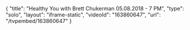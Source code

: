 {
    "title": "Healthy You with Brett Chukerman 05.08.2018 - 7 PM",
    "type": "solo",
    "layout": "iframe-static",
    "videoId": "163860647",
    "url": "\/tvpembed\/163860647"
}